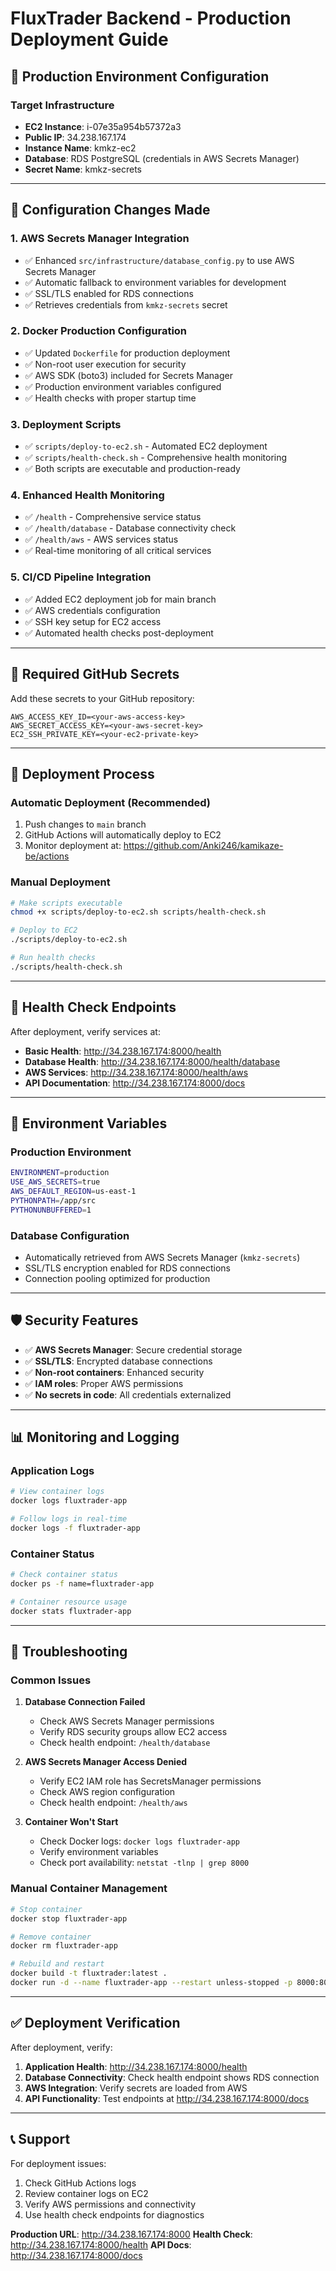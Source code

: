 # FluxTrader Backend - Production Deployment Guide

## 🚀 Production Environment Configuration

### **Target Infrastructure**
- **EC2 Instance**: i-07e35a954b57372a3
- **Public IP**: 34.238.167.174
- **Instance Name**: kmkz-ec2
- **Database**: RDS PostgreSQL (credentials in AWS Secrets Manager)
- **Secret Name**: kmkz-secrets

---

## 🔧 **Configuration Changes Made**

### **1. AWS Secrets Manager Integration**
- ✅ Enhanced `src/infrastructure/database_config.py` to use AWS Secrets Manager
- ✅ Automatic fallback to environment variables for development
- ✅ SSL/TLS enabled for RDS connections
- ✅ Retrieves credentials from `kmkz-secrets` secret

### **2. Docker Production Configuration**
- ✅ Updated `Dockerfile` for production deployment
- ✅ Non-root user execution for security
- ✅ AWS SDK (boto3) included for Secrets Manager
- ✅ Production environment variables configured
- ✅ Health checks with proper startup time

### **3. Deployment Scripts**
- ✅ `scripts/deploy-to-ec2.sh` - Automated EC2 deployment
- ✅ `scripts/health-check.sh` - Comprehensive health monitoring
- ✅ Both scripts are executable and production-ready

### **4. Enhanced Health Monitoring**
- ✅ `/health` - Comprehensive service status
- ✅ `/health/database` - Database connectivity check
- ✅ `/health/aws` - AWS services status
- ✅ Real-time monitoring of all critical services

### **5. CI/CD Pipeline Integration**
- ✅ Added EC2 deployment job for main branch
- ✅ AWS credentials configuration
- ✅ SSH key setup for EC2 access
- ✅ Automated health checks post-deployment

---

## 🔐 **Required GitHub Secrets**

Add these secrets to your GitHub repository:

```
AWS_ACCESS_KEY_ID=<your-aws-access-key>
AWS_SECRET_ACCESS_KEY=<your-aws-secret-key>
EC2_SSH_PRIVATE_KEY=<your-ec2-private-key>
```

---

## 🚀 **Deployment Process**

### **Automatic Deployment (Recommended)**
1. Push changes to `main` branch
2. GitHub Actions will automatically deploy to EC2
3. Monitor deployment at: https://github.com/Anki246/kamikaze-be/actions

### **Manual Deployment**
```bash
# Make scripts executable
chmod +x scripts/deploy-to-ec2.sh scripts/health-check.sh

# Deploy to EC2
./scripts/deploy-to-ec2.sh

# Run health checks
./scripts/health-check.sh
```

---

## 🏥 **Health Check Endpoints**

After deployment, verify services at:

- **Basic Health**: http://34.238.167.174:8000/health
- **Database Health**: http://34.238.167.174:8000/health/database
- **AWS Services**: http://34.238.167.174:8000/health/aws
- **API Documentation**: http://34.238.167.174:8000/docs

---

## 🔧 **Environment Variables**

### **Production Environment**
```bash
ENVIRONMENT=production
USE_AWS_SECRETS=true
AWS_DEFAULT_REGION=us-east-1
PYTHONPATH=/app/src
PYTHONUNBUFFERED=1
```

### **Database Configuration**
- Automatically retrieved from AWS Secrets Manager (`kmkz-secrets`)
- SSL/TLS encryption enabled for RDS connections
- Connection pooling optimized for production

---

## 🛡️ **Security Features**

- ✅ **AWS Secrets Manager**: Secure credential storage
- ✅ **SSL/TLS**: Encrypted database connections
- ✅ **Non-root containers**: Enhanced security
- ✅ **IAM roles**: Proper AWS permissions
- ✅ **No secrets in code**: All credentials externalized

---

## 📊 **Monitoring and Logging**

### **Application Logs**
```bash
# View container logs
docker logs fluxtrader-app

# Follow logs in real-time
docker logs -f fluxtrader-app
```

### **Container Status**
```bash
# Check container status
docker ps -f name=fluxtrader-app

# Container resource usage
docker stats fluxtrader-app
```

---

## 🔄 **Troubleshooting**

### **Common Issues**

1. **Database Connection Failed**
   - Check AWS Secrets Manager permissions
   - Verify RDS security groups allow EC2 access
   - Check health endpoint: `/health/database`

2. **AWS Secrets Manager Access Denied**
   - Verify EC2 IAM role has SecretsManager permissions
   - Check AWS region configuration
   - Check health endpoint: `/health/aws`

3. **Container Won't Start**
   - Check Docker logs: `docker logs fluxtrader-app`
   - Verify environment variables
   - Check port availability: `netstat -tlnp | grep 8000`

### **Manual Container Management**
```bash
# Stop container
docker stop fluxtrader-app

# Remove container
docker rm fluxtrader-app

# Rebuild and restart
docker build -t fluxtrader:latest .
docker run -d --name fluxtrader-app --restart unless-stopped -p 8000:8000 fluxtrader:latest
```

---

## ✅ **Deployment Verification**

After deployment, verify:

1. **Application Health**: http://34.238.167.174:8000/health
2. **Database Connectivity**: Check health endpoint shows RDS connection
3. **AWS Integration**: Verify secrets are loaded from AWS
4. **API Functionality**: Test endpoints at http://34.238.167.174:8000/docs

---

## 📞 **Support**

For deployment issues:
1. Check GitHub Actions logs
2. Review container logs on EC2
3. Verify AWS permissions and connectivity
4. Use health check endpoints for diagnostics

**Production URL**: http://34.238.167.174:8000
**Health Check**: http://34.238.167.174:8000/health
**API Docs**: http://34.238.167.174:8000/docs
